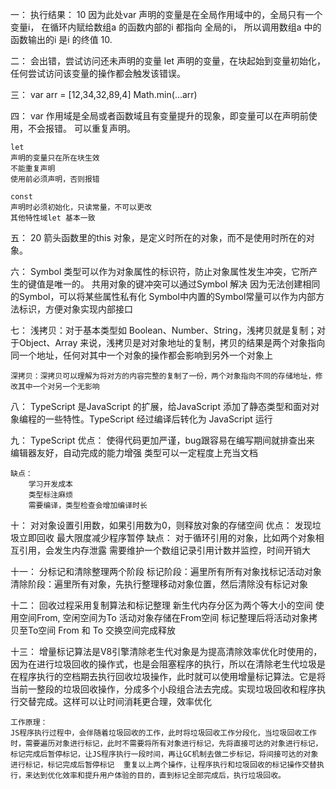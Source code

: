 一：
    执行结果： 10
    因为此处var 声明的变量是在全局作用域中的，全局只有一个变量i， 在循环内赋给数组a 的函数内部的i 都指向
    全局的i， 所以调用数组a 中的函数输出的i 是i 的终值 10.

二：
    会出错，尝试访问还未声明的变量
    let 声明的变量，在块起始到变量初始化，任何尝试访问该变量的操作都会触发该错误。

三：
    var arr = [12,34,32,89,4]
    Math.min(...arr)

四：
    var 
    作用域是全局或者函数域且有变量提升的现象，即变量可以在声明前使用，不会报错。
    可以重复声明。

    let
    声明的变量只在所在块生效
    不能重复声明
    使用前必须声明，否则报错

    const
    声明时必须初始化，只读常量，不可以更改
    其他特性域let 基本一致

五：
    20
    箭头函数里的this 对象，是定义时所在的对象，而不是使用时所在的对象。

六：
    Symbol 类型可以作为对象属性的标识符，防止对象属性发生冲突，它所产生的键值是唯一的。
    共用对象的键冲突可以通过Symbol 解决
    因为无法创建相同的Symbol，可以将某些属性私有化
    Symbol中内置的Symbol常量可以作为内部方法标识，方便对象实现内部接口

七：
    浅拷贝：对于基本类型如 Boolean、Number、String，浅拷贝就是复制；对于Object、Array 来说，浅拷贝是对对象地址的复制，拷贝的结果是两个对象指向同一个地址，任何对其中一个对象的操作都会影响到另外一个对象上

    深拷贝：深拷贝可以理解为将对方的内容完整的复制了一份，两个对象指向不同的存储地址，修改其中一个对另一个无影响

八：
    TypeScript 是JavaScript 的扩展，给JavaScript 添加了静态类型和面对对象编程的一些特性。TypeScript 经过编译后转化为 JavaScript 运行

九：
    TypeScript 优点：
        使得代码更加严谨，bug跟容易在编写期间就排查出来
        编辑器友好，自动完成的能力增强
        类型可以一定程度上充当文档

    缺点：
        学习开发成本
        类型标注麻烦
        需要编译，类型检查会增加编译时长

十：
    对对象设置引用数，如果引用数为0，则释放对象的存储空间
    优点：
        发现垃圾立即回收
        最大限度减少程序暂停
    缺点：
        对于循环引用的对象，比如两个对象相互引用，会发生内存泄露
        需要维护一个数组记录引用计数并监控，时间开销大

十一：
    分标记和清除整理两个阶段
    标记阶段：遍里所有所有对象找标记活动对象
    清除阶段：遍里所有对象，先执行整理移动对象位置，然后清除没有标记对象

十二：
    回收过程采用复制算法和标记整理
    新生代内存分区为两个等大小的空间
    使用空间From, 空闲空间为To
    活动对象存储在From空间
    标记整理后将活动对象拷贝至To空间
    From 和 To 交换空间完成释放

十三：
    增量标记算法是V8引擎清除老生代对象是为提高清除效率优化时使用的，因为在进行垃圾回收的操作式，也是会阻塞程序的执行，所以在清除老生代垃圾是在程序执行的空档期去执行回收垃圾操作，此时就可以使用增量标记算法。它是将当前一整段的垃圾回收操作，分成多个小段组合法去完成。实现垃圾回收和程序执行交替完成。这样可以让时间消耗更合理，效率优化

    工作原理：
    JS程序执行过程中，会伴随着垃圾回收的工作，此时将垃圾回收工作分段化，当垃圾回收工作时，需要遍历对象进行标记，此时不需要将所有对象进行标记，先将直接可达的对象进行标记，标记完成后暂停标记，让JS程序执行一段时间，再让GC机制去做二步标记，将间接可达的对象进行标记，标记完成后暂停标记  重复以上两个操作，让程序执行和垃圾回收的标记操作交替执行，来达到优化效率和提升用户体验的目的，直到标记全部完成后，执行垃圾回收。
